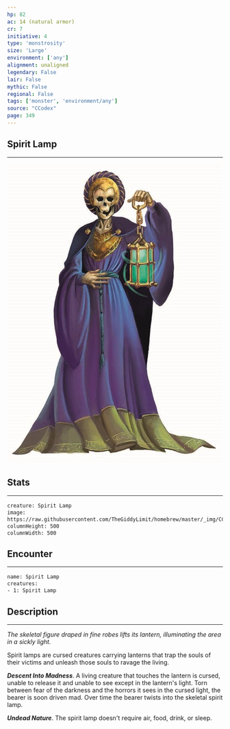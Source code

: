 ```yaml
---
hp: 82
ac: 14 (natural armor)
cr: 7
initiative: 4
type: 'monstrosity'    
size: 'Large'
environment: ['any']
alignment: unaligned
legendary: False
lair: False
mythic: False
regional: False
tags: ['monster', 'environment/any']
source: "CCodex"
page: 349
---
```


## Spirit Lamp
---

![|600](https://raw.githubusercontent.com/TheGiddyLimit/homebrew/master/_img/CCodex/Spiritlamp.jpg)

## Stats
---

```statblock
creature: Spirit Lamp
image: https://raw.githubusercontent.com/TheGiddyLimit/homebrew/master/_img/CCodex/spiritlamp_token.png
columnHeight: 500
columnWidth: 500
```

## Encounter
---

```encounter-table
name: Spirit Lamp
creatures:
- 1: Spirit Lamp
```

## Description
---
_The skeletal figure draped in fine robes lifts its lantern, illuminating the area in a sickly light._

Spirit lamps are cursed creatures carrying lanterns that trap the souls of their victims and unleash those souls to ravage the living.

**_Descent Into Madness_**. A living creature that touches the lantern is cursed, unable to release it and unable to see except in the lantern's light. Torn between fear of the darkness and the horrors it sees in the cursed light, the bearer is soon driven mad. Over time the bearer twists into the skeletal spirit lamp.

**_Undead Nature_**. The spirit lamp doesn't require air, food, drink, or sleep.






